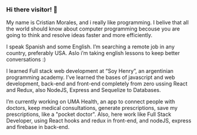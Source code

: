 ### Hi there visitor! 👋


My name is Cristian Morales, and i really like programming. I belive that all the world should know about computer programming becouse you are going to think and resolve ideas faster and more efficiently.

I speak Spanish and some English. I’m searching a remote job in any country, preferably USA. Aslo i’m taking english lessons to keep better conversations :)

I learned Full stack web development at “Soy Henry”, an argentinian programming academy. I’ve learned the bases of javascript and web development, back-end and front-end completely from zero ussing React and Redux, also NodeJS, Express and Sequelize to Databases.

I’m currently working on UMA Health, an app to connect people with doctors, keep medical consultations, generate prescriptions, save my prescriptions, like a "pocket doctor". Also, here work like Full Stack Developer, using React hooks and redux in front-end, and nodeJS, express and firebase in back-end.
